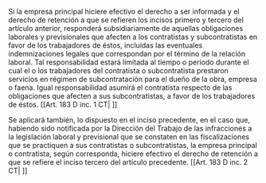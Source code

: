 Si la empresa principal hiciere efectivo el derecho a ser informada y el derecho de retención a que se refieren los incisos primero y tercero del artículo anterior, responderá subsidiariamente de aquellas obligaciones laborales y previsionales que afecten a los contratistas y subcontratistas en favor de los trabajadores de éstos, incluidas las eventuales indemnizaciones legales que correspondan por el término de la relación laboral. Tal responsabilidad estará limitada al tiempo o período durante el cual el o los trabajadores del contratista o subcontratista prestaron servicios en régimen de subcontratación para el dueño de la obra, empresa o faena. Igual responsabilidad asumirá el contratista respecto de las obligaciones que afecten a sus subcontratistas, a favor de los trabajadores de éstos. [[Art. 183 D inc. 1 CT| ]]

Se aplicará también, lo dispuesto en el inciso precedente, en el caso que, habiendo sido notificada por la Dirección del Trabajo de las infracciones a la legislación laboral y previsional que se constaten en las fiscalizaciones que se practiquen a sus contratistas o subcontratistas, la empresa principal o contratista, según corresponda, hiciere efectivo el derecho de retención a que se refiere el inciso tercero del artículo precedente. [[Art. 183 D inc. 2 CT| ]]
